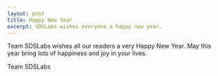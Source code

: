 ```yaml
---
layout: post
title: Happy New Year
excerpt: SDSLabs wishes everyone a happy new year.
---
```

Team SDSLabs wishes all our readers a very Happy New Year. May this year bring lots of happiness and joy in your lives.

Team SDSLabs
